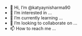 - 👋 Hi, I’m @katyaynisharma90
- 👀 I’m interested in ...
- 🌱 I’m currently learning ...
- 💞️ I’m looking to collaborate on ...
- 📫 How to reach me ...


